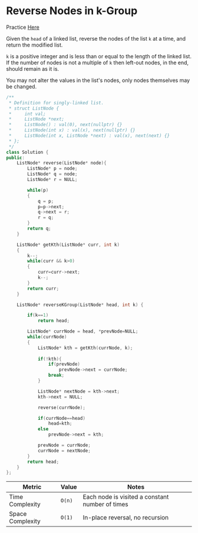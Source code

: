 # Reverse Nodes in k-Group
Practice [Here](https://leetcode.com/problems/reverse-nodes-in-k-group/description/)

Given the `head` of a linked list, reverse the nodes of the list `k` at a time, and return the modified list.

`k` is a positive integer and is less than or equal to the length of the linked list. If the number of nodes is not a multiple of `k` then left-out nodes, in the end, should remain as it is.

You may not alter the values in the list's nodes, only nodes themselves may be changed.


```cpp
/**
 * Definition for singly-linked list.
 * struct ListNode {
 *     int val;
 *     ListNode *next;
 *     ListNode() : val(0), next(nullptr) {}
 *     ListNode(int x) : val(x), next(nullptr) {}
 *     ListNode(int x, ListNode *next) : val(x), next(next) {}
 * };
 */
class Solution {
public:
    ListNode* reverse(ListNode* node){
        ListNode* p = node;
        ListNode* q = node;
        ListNode* r = NULL;

        while(p)
        {
            q = p;
            p=p->next;
            q->next = r;
            r = q;
        }
        return q;
    }

    ListNode* getKth(ListNode* curr, int k)
    {
        k--;
        while(curr && k>0)
        {
            curr=curr->next;
            k--;
        }
        return curr;
    }

    ListNode* reverseKGroup(ListNode* head, int k) {

        if(k==1)
            return head;

        ListNode* currNode = head, *prevNode=NULL;
        while(currNode)
        {
            ListNode* kth = getKth(currNode, k);
            
            if(!kth){
                if(prevNode)
                    prevNode->next = currNode;
                break;
            }

            ListNode* nextNode = kth->next;
            kth->next = NULL;

            reverse(currNode);

            if(currNode==head)
                head=kth;
            else
                prevNode->next = kth;

            prevNode = currNode;
            currNode = nextNode;
        }
        return head;
    }
};
```

| Metric           | Value  | Notes                                           |
| ---------------- | ------ | ----------------------------------------------- |
| Time Complexity  | `O(n)` | Each node is visited a constant number of times |
| Space Complexity | `O(1)` | In-place reversal, no recursion                 |
